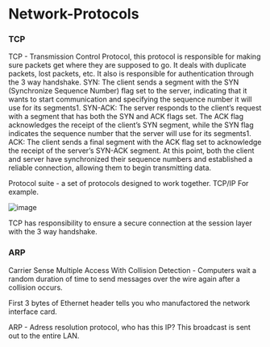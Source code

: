 # Network-Protocols

### TCP
TCP - Transmission Control Protocol, this protocol is responsible for making sure packets get where they are supposed to go. It deals with duplicate packets, lost packets, etc. It also is responsible for authentication through the 3 way handshake. SYN: The client sends a segment with the SYN (Synchronize Sequence Number) flag set to the server, indicating that it wants to start communication and specifying the sequence number it will use for its segments1.
SYN-ACK: The server responds to the client’s request with a segment that has both the SYN and ACK flags set. The ACK flag acknowledges the receipt of the client’s SYN segment, while the SYN flag indicates the sequence number that the server will use for its segments1.
ACK: The client sends a final segment with the ACK flag set to acknowledge the receipt of the server’s SYN-ACK segment. At this point, both the client and server have synchronized their sequence numbers and established a reliable connection, allowing them to begin transmitting data.

Protocol suite - a set of protocols designed to work together. TCP/IP For example.

![image](https://github.com/derekrjohnson/Network-Protocols/assets/142181223/30d776cb-117d-4c29-b39e-7cff6cfdbd2d)

TCP has responsibility to ensure a secure connection at the session layer with the 3 way handshake.


### ARP
Carrier Sense Multiple Access With Collision Detection - Computers wait a random duration of time to send messages over the wire again after a collision occurs.

First 3 bytes of Ethernet header tells you who manufactored the network interface card.

ARP - Adress resolution protocol, who has this IP? This broadcast is sent out to the entire LAN. 



